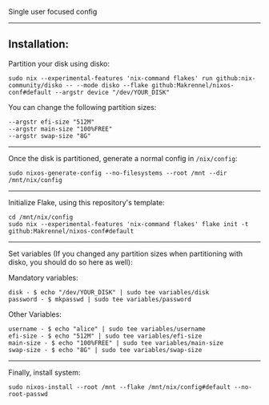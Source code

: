 Single user focused config

--------------------------------------------

Installation:
--------------------------------------------
Partition your disk using disko:
```
sudo nix --experimental-features 'nix-command flakes' run github:nix-community/disko -- --mode disko --flake github:Makrennel/nixos-conf#default --argstr device "/dev/YOUR_DISK"
```
You can change the following partition sizes:
```
--argstr efi-size "512M"
--argstr main-size "100%FREE"
--argstr swap-size "8G"
```
--------------------------------------------

Once the disk is partitioned, generate a normal config in `/nix/config`:
```
sudo nixos-generate-config --no-filesystems --root /mnt --dir /mnt/nix/config
```
--------------------------------------------

Initialize Flake, using this repository's template:
```
cd /mnt/nix/config
sudo nix --experimental-features 'nix-command flakes' flake init -t github:Makrennel/nixos-conf#default
```
--------------------------------------------

Set variables (If you changed any partition sizes when partitioning with disko, you should do so here as well):

Mandatory variables:
```
disk - $ echo "/dev/YOUR_DISK" | sudo tee variables/disk
password - $ mkpasswd | sudo tee variables/password
```
Other Variables:
```
username - $ echo "alice" | sudo tee variables/username
efi-size - $ echo "512M" | sudo tee variables/efi-size
main-size - $ echo "100%FREE" | sudo tee variables/main-size
swap-size - $ echo "8G" | sudo tee variables/swap-size
```
--------------------------------------------

Finally, install system:
```
sudo nixos-install --root /mnt --flake /mnt/nix/config#default --no-root-passwd
```
